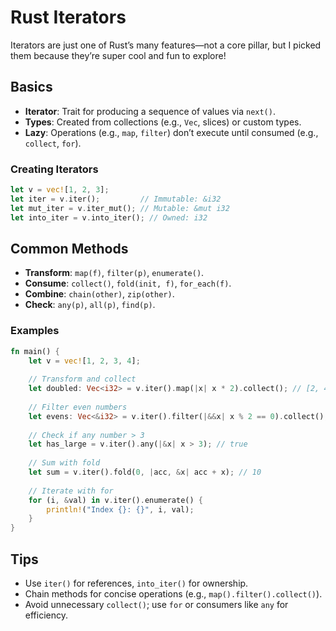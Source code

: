 # Rust Iterators

Iterators are just one of Rust’s many features—not a core pillar, but I picked them because they’re super cool and fun to explore!

## Basics

- **Iterator**: Trait for producing a sequence of values via `next()`.
- **Types**: Created from collections (e.g., `Vec`, slices) or custom types.
- **Lazy**: Operations (e.g., `map`, `filter`) don’t execute until consumed (e.g., `collect`, `for`).

### Creating Iterators

```rust
let v = vec![1, 2, 3];
let iter = v.iter();         // Immutable: &i32
let mut_iter = v.iter_mut(); // Mutable: &mut i32
let into_iter = v.into_iter(); // Owned: i32
```

## Common Methods

- **Transform**: `map(f)`, `filter(p)`, `enumerate()`.
- **Consume**: `collect()`, `fold(init, f)`, `for_each(f)`.
- **Combine**: `chain(other)`, `zip(other)`.
- **Check**: `any(p)`, `all(p)`, `find(p)`.

### Examples

```rust
fn main() {
    let v = vec![1, 2, 3, 4];
    
    // Transform and collect
    let doubled: Vec<i32> = v.iter().map(|x| x * 2).collect(); // [2, 4, 6, 8]
    
    // Filter even numbers
    let evens: Vec<&i32> = v.iter().filter(|&&x| x % 2 == 0).collect(); // [2, 4]
    
    // Check if any number > 3
    let has_large = v.iter().any(|&x| x > 3); // true
    
    // Sum with fold
    let sum = v.iter().fold(0, |acc, &x| acc + x); // 10
    
    // Iterate with for
    for (i, &val) in v.iter().enumerate() {
        println!("Index {}: {}", i, val);
    }
}
```

## Tips

- Use `iter()` for references, `into_iter()` for ownership.
- Chain methods for concise operations (e.g., `map().filter().collect()`).
- Avoid unnecessary `collect()`; use `for` or consumers like `any` for efficiency.
